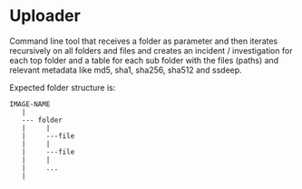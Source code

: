 Uploader
========

Command line tool that receives a folder as parameter and then iterates recursively on all folders and files and creates an incident / investigation for each top folder and a table for each sub folder with the files (paths) and relevant metadata like md5, sha1, sha256, sha512 and ssdeep.

Expected folder structure is:

```
IMAGE-NAME
   |
   --- folder
   |     |
   |     ---file
   |     |
   |     ---file
   |     |
   |     ...
   |
```
